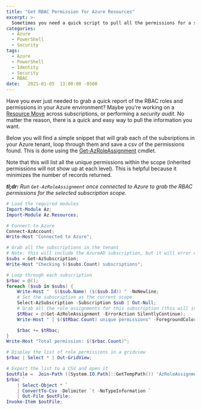 ```yaml
---
title: "Get RBAC Permission for Azure Resources"
excerpt: >-
  Sometimes you need a quick script to pull all the permissions for a subscription, management group, resource group, or on a specific resource.
categories:
  - Azure
  - PowerShell
  - Security
tags:
  - Azure
  - PowerShell
  - Identity
  - Security
  - RBAC
date:   2021-01-05  13:00:00 -0500
---
```


Have you ever just needed to grab a quick report of the RBAC roles and permissions in your Azure environment? Maybe you're working on a [Resource Move](https://docs.microsoft.com/en-us/azure/azure-resource-manager/management/move-resource-group-and-subscription) across subscriptions, or performing a _security audit_. No matter the reason, there is a quick and easy way to pull the information you want. 

Below you will find a simple snippet that will grab each of the subsriptions in your Azure tenant, loop through them and save a csv of the permissions found. This is done using the [Get-AzRoleAssignment](https://docs.microsoft.com/en-us/powershell/module/az.Resources/Get-azRoleAssignment?view=azps-5.3.0) cmdlet. 

Note that this will list all the unique permissions within the scope (inherited permissions will not show up at each level). This is helpful because it minimizes the number of records returned.

_**tl;dr:** Run `Get-AzRoleAssignment` once connected to Azure to grab the RBAC permissions for the selected subscription scope._

```powershell
# Load the required modules
Import-Module Az;
Import-Module Az.Resources;

# Connect to Azure
Connect-AzAccount;
Write-Host "Connected to Azure";

# Grab all the subscriptions in the tenant
# Note: this will include the AzureAD subscription, but it will error out as it doesn't support listing the RBAC roles this way
$subs = Get-AzSubscription;
Write-Host "Checking $($subs.Count) subscriptions";

# Loop through each subscription
$rbac = @();
foreach ($sub in $subs) {
    Write-Host "  $($sub.Name) ($($sub.Id)) " -NoNewline;
    # Set the subscription as the current scope
    Select-AzSubscription -Subscription $sub | Out-Null;
    # Grab all the role assignments for this subscription (this will include any management groups as well)
    $tRbac = @(Get-AzRoleAssignment -ErrorAction SilentlyContinue);
    Write-Host " | $($tRbac.Count) unique permissions" -ForegroundColor Yellow;

    $rbac += $tRbac;
}
Write-Host "Total permission: $($rbac.Count)";

# Display the list of role permissions in a gridview
$rbac | Select * | Out-GridView;

# Export the list to a CSV and open it
$outFile =  Join-Path ([System.IO.Path]::GetTempPath()) 'AzRoleAssignments.csv';
$rbac `
    | Select-Object * `
    | ConvertTo-Csv -Delimiter `t -NoTypeInformation `
    | Out-File $outFile;
Invoke-Item $outFile;
```